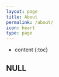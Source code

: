 ```yaml
---
layout: page
title: About
permalink: /about/
icon: heart
type: page
---
```


* content
{:toc}

## NULL
